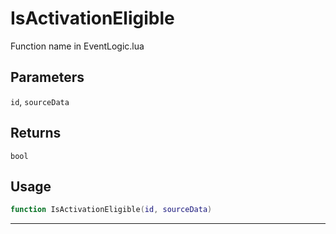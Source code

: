 # IsActivationEligible
Function name in EventLogic.lua
## Parameters
`id`, `sourceData`
## Returns
`bool`
## Usage
```lua
function IsActivationEligible(id, sourceData)
```
---
